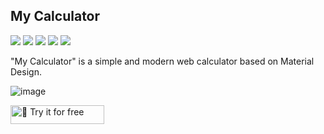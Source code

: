 <h2>My Calculator</h2>

<p>
  <img src="https://img.shields.io/badge/React-20232A?style=for-the-badge&logo=react&logoColor=61DAFB"/>
  <img src="https://img.shields.io/badge/TypeScript-007ACC?style=for-the-badge&logo=typescript&logoColor=white"/>
  <img src="https://img.shields.io/badge/HTML5-E34F26?style=for-the-badge&logo=html5&logoColor=white"/>
  <img src="https://img.shields.io/badge/CSS3-1572B6?style=for-the-badge&logo=css3&logoColor=white"/>
  <img src="https://img.shields.io/badge/Bootstrap-563D7C?style=for-the-badge&logo=bootstrap&logoColor=white"/>
</p>

<p>
  "My Calculator" is a simple and modern web calculator based on Material Design. 
</p>

![image](https://github.com/gustavocoimbradev/my-calculator/assets/135629152/a4bf33d7-426b-4a43-b845-6fb7afe725c8)

<a href="https://mycalculator.insider.blue/">
  <img src="https://img.shields.io/badge/%F0%9F%93%8E-Try it for free-blue" alt="🔗 Try it for free" width="150" height="30">
</a>
